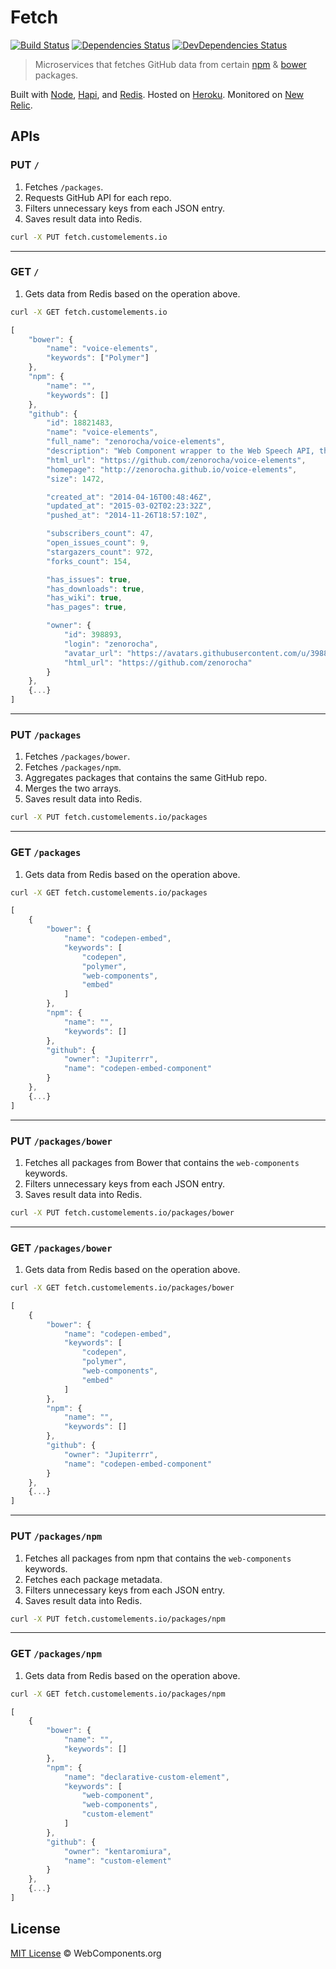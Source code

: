 # Fetch

[![Build Status](http://img.shields.io/travis/customelements/fetch/master.svg?style=flat)](https://travis-ci.org/customelements/fetch)
[![Dependencies Status](http://img.shields.io/david/customelements/fetch.svg?style=flat)](https://david-dm.org/customelements/fetch)
[![DevDependencies Status](http://img.shields.io/david/dev/customelements/fetch.svg?style=flat)](https://david-dm.org/customelements/fetch#info=devDependencies)

> Microservices that fetches GitHub data from certain [npm](https://www.npmjs.org/) & [bower](http://bower.io/) packages.

Built with [Node](http://nodejs.org/), [Hapi](http://hapijs.com/), and [Redis](http://redis.io/). Hosted on [Heroku](https://heroku.com/). Monitored on [New Relic](https://newrelic.com/).

## APIs

### PUT `/`

1. Fetches `/packages`.
2. Requests GitHub API for each repo.
3. Filters unnecessary keys from each JSON entry.
4. Saves result data into Redis.

```bash
curl -X PUT fetch.customelements.io
```

---

### GET `/`

1. Gets data from Redis based on the operation above.

```bash
curl -X GET fetch.customelements.io
```

```js
[
    "bower": {
        "name": "voice-elements",
        "keywords": ["Polymer"]
    },
    "npm": {
        "name": "",
        "keywords": []
    },
    "github": {
        "id": 18821483,
        "name": "voice-elements",
        "full_name": "zenorocha/voice-elements",
        "description": "Web Component wrapper to the Web Speech API, that allows you to do voice recognition and speech synthesis using Polymer",
        "html_url": "https://github.com/zenorocha/voice-elements",
        "homepage": "http://zenorocha.github.io/voice-elements",
        "size": 1472,

        "created_at": "2014-04-16T00:48:46Z",
        "updated_at": "2015-03-02T02:23:32Z",
        "pushed_at": "2014-11-26T18:57:10Z",

        "subscribers_count": 47,
        "open_issues_count": 9,
        "stargazers_count": 972,
        "forks_count": 154,

        "has_issues": true,
        "has_downloads": true,
        "has_wiki": true,
        "has_pages": true,

        "owner": {
            "id": 398893,
            "login": "zenorocha",
            "avatar_url": "https://avatars.githubusercontent.com/u/398893?v=3",
            "html_url": "https://github.com/zenorocha"
        }
    },
    {...}
]
```

---

### PUT `/packages`

1. Fetches `/packages/bower`.
2. Fetches `/packages/npm`.
3. Aggregates packages that contains the same GitHub repo.
4. Merges the two arrays.
5. Saves result data into Redis.

```sh
curl -X PUT fetch.customelements.io/packages
```

---

### GET `/packages`

1. Gets data from Redis based on the operation above.

```bash
curl -X GET fetch.customelements.io/packages
```

```js
[
    {
        "bower": {
            "name": "codepen-embed",
            "keywords": [
                "codepen",
                "polymer",
                "web-components",
                "embed"
            ]
        },
        "npm": {
            "name": "",
            "keywords": []
        },
        "github": {
            "owner": "Jupiterrr",
            "name": "codepen-embed-component"
        }
    },
    {...}
]
```

---

### PUT `/packages/bower`

1. Fetches all packages from Bower that contains the `web-components` keywords.
2. Filters unnecessary keys from each JSON entry.
3. Saves result data into Redis.

```sh
curl -X PUT fetch.customelements.io/packages/bower
```

---

### GET `/packages/bower`

1. Gets data from Redis based on the operation above.

```bash
curl -X GET fetch.customelements.io/packages/bower
```

```js
[
    {
        "bower": {
            "name": "codepen-embed",
            "keywords": [
                "codepen",
                "polymer",
                "web-components",
                "embed"
            ]
        },
        "npm": {
            "name": "",
            "keywords": []
        },
        "github": {
            "owner": "Jupiterrr",
            "name": "codepen-embed-component"
        }
    },
    {...}
]
```

---

### PUT `/packages/npm`

1. Fetches all packages from npm that contains the `web-components` keywords.
2. Fetches each package metadata.
3. Filters unnecessary keys from each JSON entry.
4. Saves result data into Redis.

```sh
curl -X PUT fetch.customelements.io/packages/npm
```

---

### GET `/packages/npm`

1. Gets data from Redis based on the operation above.

```bash
curl -X GET fetch.customelements.io/packages/npm
```

```js
[
    {
        "bower": {
            "name": "",
            "keywords": []
        },
        "npm": {
            "name": "declarative-custom-element",
            "keywords": [
                "web-component",
                "web-components",
                "custom-element"
            ]
        },
        "github": {
            "owner": "kentaromiura",
            "name": "custom-element"
        }
    },
    {...}
]
```

## License

[MIT License](http://webcomponentsorg.mit-license.org/) © WebComponents.org